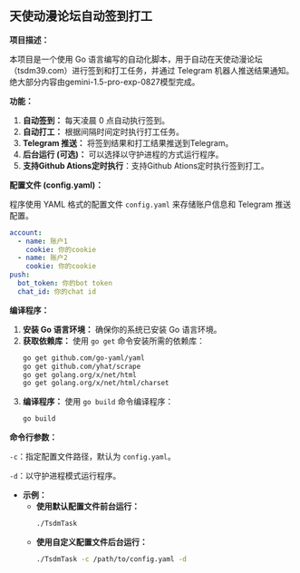 ## 天使动漫论坛自动签到打工

**项目描述：**

本项目是一个使用 Go 语言编写的自动化脚本，用于自动在天使动漫论坛（tsdm39.com）进行签到和打工任务，并通过 Telegram 机器人推送结果通知。绝大部分内容由gemini-1.5-pro-exp-0827模型完成。

**功能：**

1. **自动签到：** 每天凌晨 0 点自动执行签到。
2. **自动打工：** 根据间隔时间定时执行打工任务。
3. **Telegram 推送：** 将签到结果和打工结果推送到Telegram。
4. **后台运行 (可选)：** 可以选择以守护进程的方式运行程序。
5. **支持Github Ations定时执行**：支持Github Ations定时执行签到打工。

**配置文件 (config.yaml)：**

程序使用 YAML 格式的配置文件 `config.yaml` 来存储账户信息和 Telegram 推送配置。

```yaml
account:
  - name: 账户1 
    cookie: 你的cookie
  - name: 账户2
    cookie: 你的cookie
push:
  bot_token: 你的bot token
  chat_id: 你的chat id
```

**编译程序：**

1. **安装 Go 语言环境：** 确保你的系统已安装 Go 语言环境。
2. **获取依赖库：** 使用 `go get` 命令安装所需的依赖库：
   ```bash
   go get github.com/go-yaml/yaml
   go get github.com/yhat/scrape
   go get golang.org/x/net/html
   go get golang.org/x/net/html/charset
   ```
3. **编译程序：** 使用 `go build` 命令编译程序：
   ```bash
   go build
   ```
**命令行参数：**

`-c`：指定配置文件路径，默认为 `config.yaml`。

`-d`：以守护进程模式运行程序。

  - **示例：**
    - **使用默认配置文件前台运行：**
       ```bash
       ./TsdmTask 
       ```
    - **使用自定义配置文件后台运行：**
       ```bash
       ./TsdmTask -c /path/to/config.yaml -d
       ```
